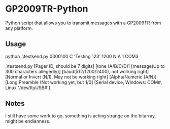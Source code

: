# GP2009TR-Python
Python script that allows you to transmit messages with a GP2009TR from any platform.
## Usage

python .\testsend.py 0000100 C 'Testing 123' 1200 N A 1 COM3

.\testsend.py [Pager ID, should be 7 digits] [tone (A/B/C/D)] [message(Up to 300 characters allegedly)] [baud(512/1200/2400), not working right] [Normal or Invert (N/I), May not be working right] [Alpha/Numeric (A/N)] [Long Preamble (Not working yet, but 1/0] [Serial device, Windows: COM#, Linux '/dev/ttyUSB#']

## Notes
I still have some work to go, something is acting strange on the bitarray, might be endianness.

